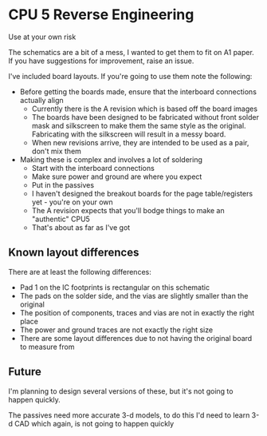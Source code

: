 # CPU 5 Reverse Engineering

Use at your own risk

The schematics are a bit of a mess, I wanted to get them to fit on A1 paper. If you have suggestions for
improvement, raise an issue.

I've included board layouts. If you're going to use them note the following:
* Before getting the boards made, ensure that the interboard connections actually align
    * Currently there is the A revision which is based off the board images
    * The boards have been designed to be fabricated without front solder mask and silkscreen to
      make them the same style as the original. Fabricating with the silkscreen will result in a
      messy board.
    * When new revisions arrive, they are intended to be used as a pair, don't mix them
* Making these is complex and involves a lot of soldering
    * Start with the interboard connections
    * Make sure power and ground are where you expect
    * Put in the passives
    * I haven't designed the breakout boards for the page table/registers yet - you're on your own
    * The A revision expects that you'll bodge things to make an "authentic" CPU5
    * That's about as far as I've got

## Known layout differences

There are at least the following differences:
* Pad 1 on the IC footprints is rectangular on this schematic
* The pads on the solder side, and the vias are slightly smaller than the original
* The position of components, traces and vias are not in exactly the right place
* The power and ground traces are not exactly the right size
* There are some layout differences due to not having the original board to measure from

## Future

I'm planning to design several versions of these, but it's not going to happen quickly.

The passives need more accurate 3-d models, to do this I'd need to learn 3-d CAD which again, is not going to happen
quickly
